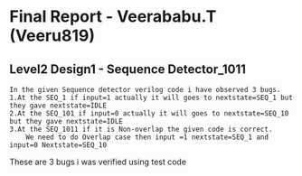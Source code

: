 # Final Report - Veerababu.T (Veeru819)
## Level2 Design1 - Sequence Detector_1011
    In the given Sequence detector verilog code i have observed 3 bugs.
    1.At the SEQ_1 if input=1 actually it will goes to nextstate=SEQ_1 but they gave nextstate=IDLE
    2.At the SEQ_101 if input=0 actually it will goes to nextstate=SEQ_10 but they gave nextstate=IDLE
    3.At the SEQ_1011 if it is Non-overlap the given code is correct.
        We need to do Overlap case then input =1 nextstate=SEQ_1 and input=0 Nextstate=SEQ_10
These are 3 bugs i was verified using test code 
